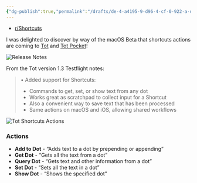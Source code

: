 ```yaml
---
{"dg-publish":true,"permalink":"/drafts/de-4-a4195-9-d96-4-cf-0-922-a-db-642-cb-6838-f/","dgHomeLink":true,"dgPassFrontmatter":false}
---
```


- [r/Shortcuts](https://www.reddit.com/r/shortcuts/comments/tej1is/shortcuts_actions_are_coming_to_tot/)

I was delighted to discover by way of the macOS Beta that shortcuts actions are coming to [Tot](https://apps.apple.com/us/app/tot/id1491071483) and [Tot Pocket](https://apps.apple.com/us/app/tot-pocket/id1498235191)! 

![Release Notes](https://user-images.githubusercontent.com/43663476/158322995-ee16014c-e293-4cf4-9b4b-fcffe9794e35.png)

From the Tot version 1.3 Testflight notes:

> • Added support for Shortcuts:
> - Commands to get, set, or show text from any dot
> - Works great as scratchpad to collect input for a Shortcut
> - Also a convenient way to save text that has been processed
> - Same actions on macOS and iOS, allowing shared workflows


![Tot Shortcuts Actions](https://user-images.githubusercontent.com/43663476/158322998-bc6ffd1b-9ab9-4c7c-bc9d-6df1dc0ea36d.png)

### Actions

- **Add to Dot** - “Adds text to a dot by prepending or appending”
- **Get Dot** - “Gets all the text from a dot”
- **Query Dot** - “Gets text and other information from a dot”
- **Set Dot** - “Sets all the text in a dot”
-  **Show Dot** - “Shows the specified dot”